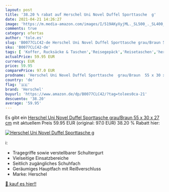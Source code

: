 ```yaml
---
layout: post
title: '38.20 % rabat auf Herschel Uni Novel Duffel Sporttasche  g'
date: 2021-04-21 14:26:27
image: 'https://m.media-amazon.com/images/I/519AKyXyjML._SL500_._SL400_.jpg'
comments: true
category: ofertas
author: 'tole.es'
slug: 'B0077CLC42-de Herschel Uni Novel Duffel Sporttasche grau/Braun 55 x 30 x...'
sku: 'B0077CLC42-de'
tags: [ 'Koffer, Rucksäcke & Taschen','Reisegepäck','Reisetaschen','herschel', ]
actualPrice: 59.95 EUR
currency: EUR
price: 59.95
comparePrice: 97.0 EUR
prodname: 'Herschel Uni Novel Duffel Sporttasche  grau/Braun  55 x 30 x 27 cm'
country: 'de'
flag: '🇩🇪'
brand: 'Herschel'
buyurl: 'https://www.amazon.de/dp/B0077CLC42/?tag=tolees0ca-21'
descuento: '38.20'
average: '59.95'
---
```


Es gibt ein [Herschel Uni Novel Duffel Sporttasche  grau/Braun  55 x 30 x 27 cm](https://www.amazon.de/dp/B0077CLC42/?tag=tolees0ca-21) mit aktuellem Preis 59.95 EUR (original: 97.0 EUR) 38.20 % Rabatt hier:

[![Herschel Uni Novel Duffel Sporttasche  g](https://m.media-amazon.com/images/I/519AKyXyjML._SL500_._SL400_.jpg)](https://www.amazon.de/dp/B0077CLC42/?tag=tolees0ca-21)

ℹ️:

- Tragegriffe sowie verstellbarer Schultergurt
- Vielseitige Einsatzbereiche
- Seitlich zugängliches Schuhfach
- Geräumiges Hauptfach mit Reißverschluss
- Marke: Herschel

[🛒 kauf es hier!!](https://www.amazon.de/dp/B0077CLC42/?tag=tolees0ca-21)

